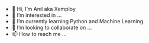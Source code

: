 - 👋 Hi, I’m Anıl aka Xemploy
- 👀 I’m interested in ...
- 🌱 I’m currently learning Python and Machine Learning
- 💞️ I’m looking to collaborate on ...
- 📫 How to reach me ...



